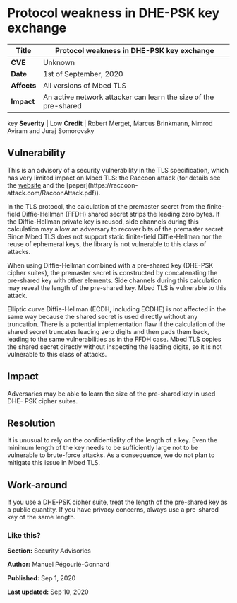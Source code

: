# Protocol weakness in DHE-PSK key exchange

**Title** |  Protocol weakness in DHE-PSK key exchange
---|---
**CVE** |  Unknown
**Date** |  1st of September, 2020
**Affects** |  All versions of Mbed TLS
**Impact** |  An active network attacker can learn the size of the pre-shared
key
**Severity** |  Low
**Credit** |  Robert Merget, Marcus Brinkmann, Nimrod Aviram and Juraj
Somorovsky

## Vulnerability

This is an advisory of a security vulnerability in the TLS specification,
which has very limited impact on Mbed TLS: the Raccoon attack (for details see
the [website](https://raccoon-attack.com/) and the [paper](https://raccoon-
attack.com/RacoonAttack.pdf)).

In the TLS protocol, the calculation of the premaster secret from the finite-
field Diffie-Hellman (FFDH) shared secret strips the leading zero bytes. If
the Diffie-Hellman private key is reused, side channels during this
calculation may allow an adversary to recover bits of the premaster secret.
Since Mbed TLS does not support static finite-field Diffie-Hellman nor the
reuse of ephemeral keys, the library is not vulnerable to this class of
attacks.

When using Diffie-Hellman combined with a pre-shared key (DHE-PSK cipher
suites), the premaster secret is constructed by concatenating the pre-shared
key with other elements. Side channels during this calculation may reveal the
length of the pre-shared key. Mbed TLS is vulnerable to this attack.

Elliptic curve Diffie-Hellman (ECDH, including ECDHE) is not affected in the
same way because the shared secret is used directly without any truncation.
There is a potential implementation flaw if the calculation of the shared
secret truncates leading zero digits and then pads them back, leading to the
same vulnerabilities as in the FFDH case. Mbed TLS copies the shared secret
directly without inspecting the leading digits, so it is not vulnerable to
this class of attacks.

## Impact

Adversaries may be able to learn the size of the pre-shared key in used DHE-
PSK cipher suites.

## Resolution

It is unusual to rely on the confidentiality of the length of a key. Even the
minimum length of the key needs to be sufficiently large not to be vulnerable
to brute-force attacks. As a consequence, we do not plan to mitigate this
issue in Mbed TLS.

## Work-around

If you use a DHE-PSK cipher suite, treat the length of the pre-shared key as a
public quantity. If you have privacy concerns, always use a pre-shared key of
the same length.

### Like this?

**Section:**
Security Advisories

**Author:**
Manuel Pégourié-Gonnard

**Published:**
Sep 1, 2020

**Last updated:**
Sep 10, 2020